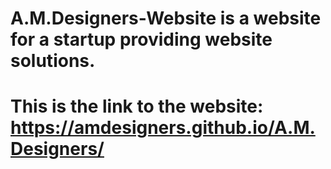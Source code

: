 # A.M.Designers-Website is a website for a startup providing website solutions.
# This is the link to the website: https://amdesigners.github.io/A.M.Designers/
